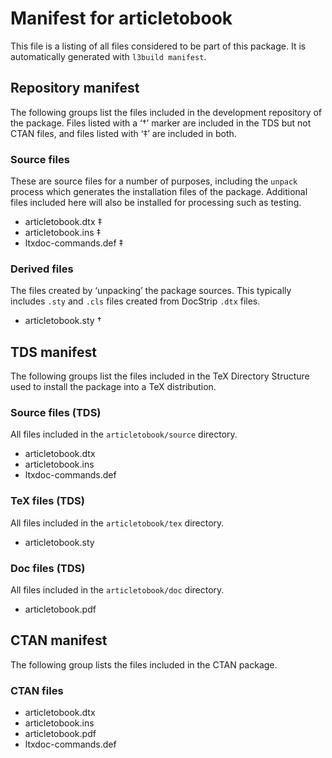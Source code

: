 # Manifest for articletobook

This file is a listing of all files considered to be part of this package.
It is automatically generated with `l3build manifest`.


## Repository manifest

The following groups list the files included in the development repository of the package.
Files listed with a ‘†’ marker are included in the TDS but not CTAN files, and files listed
with ‘‡’ are included in both.

### Source files

These are source files for a number of purposes, including the `unpack` process which
generates the installation files of the package. Additional files included here will also
be installed for processing such as testing.

* articletobook.dtx ‡
* articletobook.ins ‡
* ltxdoc-commands.def ‡

### Derived files

The files created by ‘unpacking’ the package sources. This typically includes
`.sty` and `.cls` files created from DocStrip `.dtx` files.

* articletobook.sty †


## TDS manifest

The following groups list the files included in the TeX Directory Structure used to install
the package into a TeX distribution.

### Source files (TDS)

All files included in the `articletobook/source` directory.

* articletobook.dtx 
* articletobook.ins 
* ltxdoc-commands.def 

### TeX files (TDS)

All files included in the `articletobook/tex` directory.

* articletobook.sty 

### Doc files (TDS)

All files included in the `articletobook/doc` directory.

* articletobook.pdf 


## CTAN manifest

The following group lists the files included in the CTAN package.

### CTAN files

* articletobook.dtx 
* articletobook.ins 
* articletobook.pdf 
* ltxdoc-commands.def 
